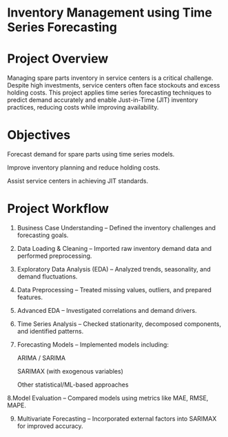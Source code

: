 # Inventory Management using Time Series Forecasting
# Project Overview

Managing spare parts inventory in service centers is a critical challenge. Despite high investments, service centers often face stockouts and excess holding costs. This project applies time series forecasting techniques to predict demand accurately and enable Just-in-Time (JIT) inventory practices, reducing costs while improving availability.

# Objectives

Forecast demand for spare parts using time series models.

Improve inventory planning and reduce holding costs.

Assist service centers in achieving JIT standards.

# Project Workflow

1. Business Case Understanding – Defined the inventory challenges and forecasting goals.

2. Data Loading & Cleaning – Imported raw inventory demand data and performed preprocessing.

3. Exploratory Data Analysis (EDA) – Analyzed trends, seasonality, and demand fluctuations.

4. Data Preprocessing – Treated missing values, outliers, and prepared features.

5. Advanced EDA – Investigated correlations and demand drivers.

6. Time Series Analysis – Checked stationarity, decomposed components, and identified patterns.

7. Forecasting Models – Implemented models including:

     ARIMA / SARIMA

     SARIMAX (with exogenous variables)

     Other statistical/ML-based approaches

8.Model Evaluation – Compared models using metrics like MAE, RMSE, MAPE.

9. Multivariate Forecasting – Incorporated external factors into SARIMAX for improved accuracy.
